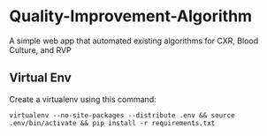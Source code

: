 # Quality-Improvement-Algorithm
A simple web app that automated existing algorithms for CXR, Blood Culture, and RVP

## Virtual Env
Create a virtualenv using this command:  
```
virtualenv --no-site-packages --distribute .env && source .env/bin/activate && pip install -r requirements.txt
```
